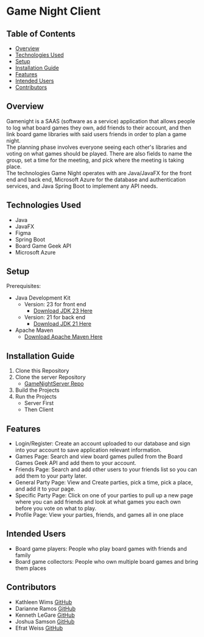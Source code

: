 # Game Night Client

## Table of Contents
- [Overview](#overview)
- [Technologies Used](#technologies-used)
- [Setup](#setup)
- [Installation Guide](#installation-guide)
- [Features](#features)
- [Intended Users](#intended-users)
- [Contributors](#contributors)

## Overview
Gamenight is a SAAS (software as a service) application that allows people to log what board games they own, add friends to their account, and then link board game libraries with said users friends in order to plan a game night.  
The planning phase involves everyone seeing each other's libraries and voting on what games should be played. There are also fields to name the group, set a time for the meeting, and pick where the meeting is taking place.  
The technologies Game Night operates with are Java/JavaFX for the front end and back end, Microsoft Azure for the database and authentication services, and Java Spring Boot to implement any API needs.

## Technologies Used
- Java 
- JavaFX  
- Figma
- Spring Boot
- Board Game Geek API
- Microsoft Azure

## Setup
Prerequisites:
- Java Development Kit  
  - Version: 23 for front end  
    - [Download JDK 23 Here](https://jdk.java.net/java-se-ri/23)  
  - Version: 21 for back end  
    - [Download JDK 21 Here](https://jdk.java.net/java-se-ri/21)
- Apache Maven  
  - [Download Apache Maven Here](https://maven.apache.org/install.html)

## Installation Guide
1. Clone this Repository
2. Clone the server Repository  
   - [GameNightServer Repo](https://github.com/bewimsical/GameNightServer)
3. Build the Projects
4. Run the Projects  
   - Server First  
   - Then Client

## Features
- Login/Register: Create an account uploaded to our database and sign into your account to save application relevant information.
- Games Page: Search and view board games pulled from the Board Games Geek API and add them to your account.
- Friends Page: Search and add other users to your friends list so you can add them to your party later.
- General Party Page: View and Create parties, pick a time, pick a place, and add it to your page. 
- Specific Party Page: Click on one of your parties to pull up a new page where you can add friends and look at what games you each own before you vote on what to play.
- Profile Page: View your parties, friends, and games all in one place

## Intended Users
- Board game players: People who play board games with friends and family
- Board game collectors: People who own multiple board games and bring them places

## Contributors
- Kathleen Wims [GitHub](https://github.com/bewimsical)  
- Darianne Ramos [GitHub](https://github.com/darianne123)  
- Kenneth LeGare [GitHub](https://github.com/DataHiveMind)  
- Joshua Samson [GitHub](https://github.com/jsams909)  
- Efrat Weiss [GitHub](https://github.com/Wieefi)
